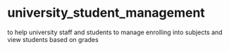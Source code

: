 # university_student_management
to help university staff and students to manage enrolling into subjects and view students based on grades 

